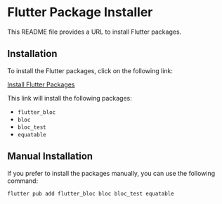 # Flutter Package Installer

This README file provides a URL to install Flutter packages.

## Installation

To install the Flutter packages, click on the following link:

[Install Flutter Packages](https://pub.dev/packages/flutter_bloc/install)

This link will install the following packages:

* `flutter_bloc`
* `bloc`
* `bloc_test`
* `equatable`

## Manual Installation

If you prefer to install the packages manually, you can use the following command:

```bash
flutter pub add flutter_bloc bloc bloc_test equatable
